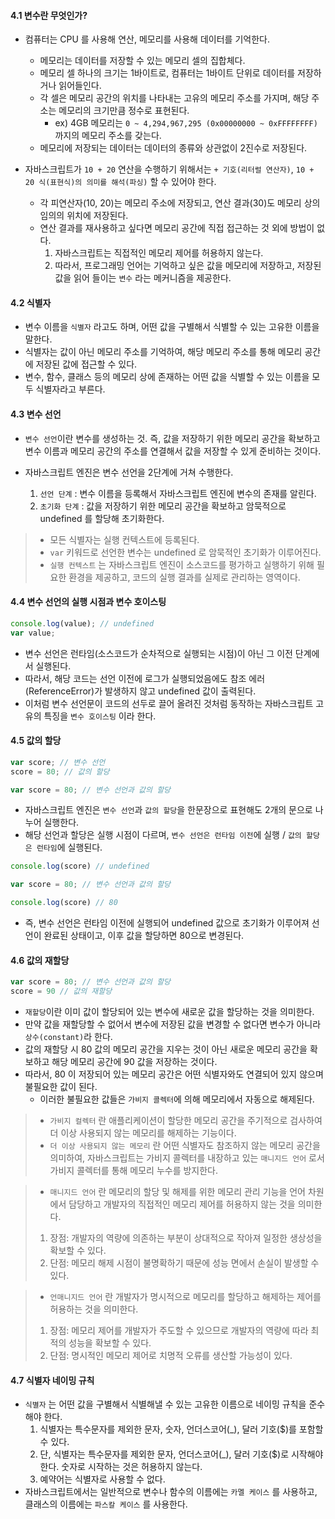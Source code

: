 #### 4.1 변수란 무엇인가?

- 컴퓨터는 CPU 를 사용해 연산, 메모리를 사용해 데이터를 기억한다.
  - 메모리는 데이터를 저장할 수 있는 메모리 셀의 집합체다.
  - 메모리 셀 하나의 크기는 1바이트로, 컴퓨터는 1바이트 단위로 데이터를 저장하거나 읽어들인다.
  - 각 셀은 메모리 공간의 위치를 나타내는 고유의 메모리 주소를 가지며, 해당 주소는 메모리의 크기만큼 정수로 표현된다. 
    - ex) 4GB 메모리는 `0 ~ 4,294,967,295 (0x00000000 ~ 0xFFFFFFFF)` 까지의 메모리 주소를 갖는다.
  - 메모리에 저장되는 데이터는 데이터의 종류와 상관없이 2진수로 저장된다.


- 자바스크립트가 `10 + 20` 연산을 수행하기 위해서는 `+ 기호(리터럴 연산자)`, `10 + 20 식(표현식)의 의미를 해석(파싱)` 할 수 있어야 한다.
  - 각 피연산자(10, 20)는 메모리 주소에 저장되고, 연산 결과(30)도 메모리 상의 임의의 위치에 저장된다.
  - 연산 결과를 재사용하고 싶다면 메모리 공간에 직접 접근하는 것 외에 방법이 없다.
    1. 자바스크립트는 직접적인 메모리 제어를 허용하지 않는다.
    2. 따라서, 프로그래밍 언어는 기억하고 싶은 값을 메모리에 저장하고, 저장된 값을 읽어 들이는 `변수` 라는 메커니즘을 제공한다.

  
#### 4.2 식별자
- 변수 이름을 `식별자` 라고도 하며, 어떤 값을 구별해서 식별할 수 있는 고유한 이름을 말한다.
- 식별자는 값이 아닌 메모리 주소를 기억하여, 해당 메모리 주소를 통해 메모리 공간에 저장된 값에 접근할 수 있다.
- 변수, 함수, 클래스 등의 메모리 상에 존재하는 어떤 값을 식별할 수 있는 이름을 모두 식별자라고 부른다.


#### 4.3 변수 선언
- `변수 선언`이란 변수를 생성하는 것. 즉, 값을 저장하기 위한 메모리 공간을 확보하고 변수 이름과 메모리 공간의 주소를 연결해서 값을 저장할 수 있게 준비하는 것이다.


- 자바스크립트 엔진은 변수 선언을 2단계에 거쳐 수행한다.
  1. `선언 단계` : 변수 이름을 등록해서 자바스크립트 엔진에 변수의 존재를 알린다.
  2. `초기화 단계` : 값을 저장하기 위한 메모리 공간을 확보하고 암묵적으로 undefined 를 할당해 초기화한다.
>- 모든 식별자는 실행 컨텍스트에 등록된다.  
>- `var` 키워드로 선언한 변수는 undefined 로 암묵적인 초기화가 이루어진다.  
>- `실행 컨텍스트` 는 자바스크립트 엔진이 소스코드를 평가하고 실행하기 위해 필요한 환경을 제공하고, 코드의 실행 결과를 실제로 관리하는 영역이다.


#### 4.4 변수 선언의 실행 시점과 변수 호이스팅
```ts
console.log(value); // undefined
var value;
```
- 변수 선언은 런타임(소스코드가 순차적으로 실행되는 시점)이 아닌 그 이전 단계에서 실행된다.
- 따라서, 해당 코드는 선언 이전에 로그가 실행되었음에도 참조 에러(ReferenceError)가 발생하지 않고 undefined 값이 출력된다.
- 이처럼 변수 선언문이 코드의 선두로 끌어 올려진 것처럼 동작하는 자바스크립트 고유의 특징을 `변수 호이스팅` 이라 한다.


#### 4.5 값의 할당
```ts
var score; // 변수 선언
score = 80; // 값의 할당

var score = 80; // 변수 선언과 값의 할당
```
- 자바스크립트 엔진은 `변수 선언`과 `값의 할당`을 한문장으로 표현해도 2개의 문으로 나누어 실행한다. 
- 해당 선언과 할당은 실행 시점이 다르며, `변수 선언은 런타임 이전`에 실행 / `값의 할당은 런타임`에 실행된다.

```ts
console.log(score) // undefined

var score = 80; // 변수 선언과 값의 할당

console.log(score) // 80
```
- 즉, 변수 선언은 런타임 이전에 실행되어 undefined 값으로 초기화가 이루어져 선언이 완료된 상태이고, 이후 값을 할당하면 80으로 변경된다.


#### 4.6 값의 재할당
```ts
var score = 80; // 변수 선언과 값의 할당
score = 90 // 값의 재할당
```
- `재할당`이란 이미 값이 할당되어 있는 변수에 새로운 값을 할당하는 것을 의미한다.
- 만약 값을 재할당할 수 없어서 변수에 저장된 값을 변경할 수 없다면 변수가 아니라 `상수(constant)`라 한다.
- 값의 재할당 시 80 값의 메모리 공간을 지우는 것이 아닌 새로운 메모리 공간을 확보하고 해당 메모리 공간에 90 값을 저장하는 것이다.
- 따라서, 80 이 저장되어 있는 메모리 공간은 어떤 식별자와도 연결되어 있지 않으며 불필요한 값이 된다.
  - 이러한 불필요한 값들은 `가비지 콜렉터`에 의해 메모리에서 자동으로 해제된다.
>- `가비지 컬렉터` 란 애플리케이션이 할당한 메모리 공간을 주기적으로 검사하여 더 이상 사용되지 않는 메모리를 해제하는 기능이다.
>- `더 이상 사용되지 않는 메모리` 란 어떤 식별자도 참조하지 않는 메모리 공간을 의미하여, 자바스크립트는 가비지 콜렉터를 내장하고 있는 `매니지드 언어` 로서 가비지 콜렉터를 통해 메모리 누수를 방지한다.

>- `매니지드 언어` 란 메모리의 할당 및 해제를 위한 메모리 관리 기능을 언어 차원에서 담당하고 개발자의 직접적인 메모리 제어를 허용하지 않는 것을 의미한다.
>  1. 장점: 개발자의 역량에 의존하는 부분이 상대적으로 작아져 일정한 생상성을 확보할 수 있다.
>  2. 단점: 메모리 해제 시점이 불명확하기 때문에 성능 면에서 손실이 발생할 수 있다.

>- `언매니지드 언어` 란 개발자가 명시적으로 메모리를 할당하고 해제하는 제어를 허용하는 것을 의미한다.
>  1. 장점: 메모리 제어를 개발자가 주도할 수 있으므로 개발자의 역량에 따라 최적의 성능을 확보할 수 있다.
>  2. 단점: 명시적인 메모리 제어로 치명적 오류를 생산할 가능성이 있다.


#### 4.7 식별자 네이밍 규칙
- `식별자` 는 어떤 값을 구별해서 식별해낼 수 있는 고유한 이름으로 네이밍 규칙을 준수해야 한다.
  1. 식별자는 특수문자를 제외한 문자, 숫자, 언더스코어(_), 달러 기호($)를 포함할 수 있다.
  2. 단, 식별자는 특수문자를 제외한 문자, 언더스코어(_), 달러 기호($)로 시작해야 한다. 숫자로 시작하는 것은 허용하지 않는다.
  3. 예약어는 식별자로 사용할 수 없다.
- 자바스크립트에서는 일반적으로 변수나 함수의 이름에는 `카멜 케이스` 를 사용하고, 클래스의 이름에는 `파스칼 케이스` 를 사용한다.
